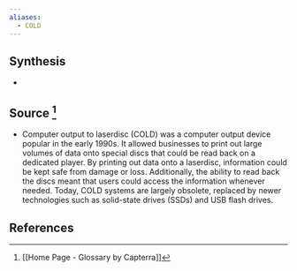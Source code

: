 ```yaml
---
aliases:
  - COLD
---
```

## Synthesis
- 
## Source [^1]
- Computer output to laserdisc (COLD) was a computer output device popular in the early 1990s. It allowed businesses to print out large volumes of data onto special discs that could be read back on a dedicated player. By printing out data onto a laserdisc, information could be kept safe from damage or loss. Additionally, the ability to read back the discs meant that users could access the information whenever needed. Today, COLD systems are largely obsolete, replaced by newer technologies such as solid-state drives (SSDs) and USB flash drives.
## References

[^1]: [[Home Page - Glossary by Capterra]]